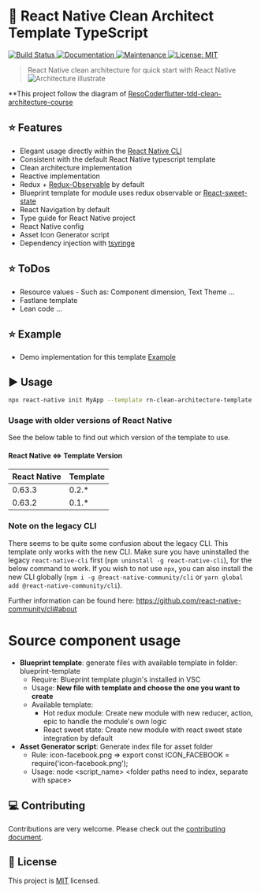 # :space_invader: React Native Clean Architect Template TypeScript

<p>
  <a href="https://travis-ci.org/react-native-community/react-native-template-typescript">
    <img alt="Build Status" src="https://img.shields.io/travis/react-native-community/react-native-template-typescript.svg" target="_blank" />
  </a>
  <a href="https://github.com/react-native-community/react-native-template-typescript#readme">
    <img alt="Documentation" src="https://img.shields.io/badge/documentation-yes-brightgreen.svg" target="_blank" />
  </a>
  <a href="https://github.com/react-native-community/react-native-template-typescript/graphs/commit-activity">
    <img alt="Maintenance" src="https://img.shields.io/badge/Maintained%3F-yes-green.svg" target="_blank" />
  </a>
  <a href="https://github.com/react-native-community/react-native-template-typescript/blob/master/LICENSE">
    <img alt="License: MIT" src="https://img.shields.io/badge/License-MIT-yellow.svg" target="_blank" />
  </a>
</p>

> React Native clean architecture for quick start with React Native
![Architecture illustrate](https://miro.medium.com/max/556/0*zUtZYiJ1bDTugOYY)

**This project follow the diagram of [ResoCoderflutter-tdd-clean-architecture-course](https://github.com/ResoCoder/flutter-tdd-clean-architecture-course)
## :star: Features

- Elegant usage directly within the [React Native CLI](https://github.com/react-native-community/cli)
- Consistent with the default React Native typescript template
- Clean architecture implementation
- Reactive implementation
- Redux + [Redux-Observable](https://redux-observable.js.org/) by default
- Blueprint template for module uses redux observable or [React-sweet-state](https://github.com/atlassian/react-sweet-state) 
- React Navigation by default
- Type guide for React Native project
- React Native config
- Asset Icon Generator script
- Dependency injection with [tsyringe](https://github.com/microsoft/tsyringe)

## :star: ToDos
- Resource values - Such as: Component dimension, Text Theme ...
- Fastlane template
- Lean code ...

## :star: Example
- Demo implementation for this template [Example](https://github.com/tiennm16/Example)

## :arrow_forward: Usage

```sh
npx react-native init MyApp --template rn-clean-architecture-template
```

### Usage with older versions of React Native

See the below table to find out which version of the template to use.

#### React Native <=> Template Version

| React Native  	| Template  	|
|---	            |---	        |
| 0.63.3  	        | 0.2.*       |
| 0.63.2  	        | 0.1.*       |


### Note on the legacy CLI

There seems to be quite some confusion about the legacy CLI. This template only works with the new CLI. Make sure you have uninstalled the legacy `react-native-cli` first (`npm uninstall -g react-native-cli`), for the below command to work. If you wish to not use `npx`, you can also install the new CLI globally (`npm i -g @react-native-community/cli` or `yarn global add @react-native-community/cli`).

Further information can be found here: https://github.com/react-native-community/cli#about

# Source component usage

* **Blueprint template**: generate files with available template in folder: blueprint-template
    * Require: Blueprint template plugin's installed in VSC 
    * Usage: **New file with template and choose the one you want to create**
    * Available template:
        * Hot redux module: Create new module with new reducer, action, epic to handle the module's own logic
        * React sweet state: Create new module with react sweet state integration by default
* **Asset Generator script**: Generate index file for asset folder
    * Rule: icon-facebook.png => export const ICON_FACEBOOK = require('icon-facebook.png');
    * Usage: node <script_name> <folder paths need to index, separate with space>
## :computer: Contributing

Contributions are very welcome. Please check out the [contributing document](CONTRIBUTING.md).

## :bookmark: License

This project is [MIT](LICENSE) licensed.
